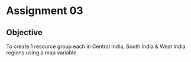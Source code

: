 # Assignment 03

## Objective
To create 1 resource group each in Central India, South India & West India regions using a map variable.
